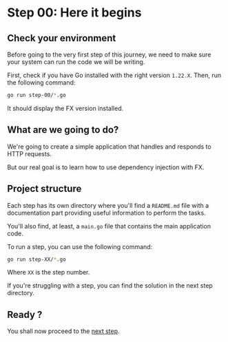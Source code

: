 # Step 00: Here it begins

## Check your environment

Before going to the very first step of this journey, we need to make sure your system can run the code we will be writing.

First, check if you have Go installed with the right version `1.22.X`. Then, run the following command:

```bash
go run step-00/*.go
```

It should display the FX version installed.

## What are we going to do?

We're going to create a simple application that handles and responds to HTTP requests.

But our real goal is to learn how to use dependency injection with FX.

## Project structure

Each step has its own directory where you'll find a `README.md` file with a documentation part providing useful information to perform the tasks.

You'll also find, at least, a `main.go` file that contains the main application code.

To run a step, you can use the following command:

```bash
go run step-XX/*.go
```

Where `XX` is the step number.

If you're struggling with a step, you can find the solution in the next step directory.

## Ready ?

You shall now proceed to the [next step](../step-01/README.md).
